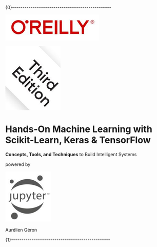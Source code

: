

{0}------------------------------------------------

![](img/_page_0_Picture_0.jpeg)

![](img/_page_0_Picture_1.jpeg)

# Hands-On **Machine Learning** with Scikit-Learn, **Keras & TensorFlow**

**Concepts, Tools, and Techniques** to Build Intelligent Systems

powered by

![](img/_page_0_Picture_5.jpeg)

Aurélien Géron

{1}------------------------------------------------
